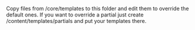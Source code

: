 Copy files from /core/templates to this folder and edit them to override the default ones.
If you want to override a partial just create /content/templates/partials and put your templates there.